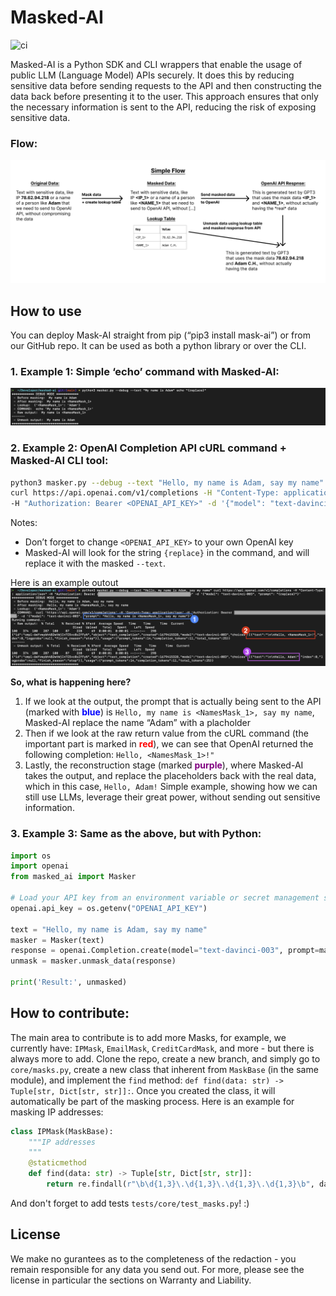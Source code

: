 # Masked-AI
![ci](https://github.com/cado-security/masked-ai/actions/workflows/app-ci.yml/badge.svg?branch=main)
<!-- [![PyPI version](https://badge.fury.io/py/masked-ai.svg)](https://badge.fury.io/py/masked-ai) -->
Masked-AI is a Python SDK and CLI wrappers that enable the usage of public LLM (Language Model) APIs securely. It does this by reducing sensitive data before sending requests to the API and then constructing the data back before presenting it to the user. This approach ensures that only the necessary information is sent to the API, reducing the risk of exposing sensitive data.

### Flow:
![](docs/flow.svg)

## How to use
You can deploy Mask-AI straight from pip (“pip3 install mask-ai”) or from our GitHub repo. It can be used as both a python library or over the CLI.

### 1. Example 1: Simple ‘echo’ command with Masked-AI:
![](docs/screenshot1.png)

###  2. Example 2: OpenAI Completion API cURL command + Masked-AI CLI tool:
```bash
python3 masker.py --debug --text "Hello, my name is Adam, say my name" \ 
curl https://api.openai.com/v1/completions -H "Content-Type: application/json" \ 
-H "Authorization: Bearer <OPENAI_API_KEY>" -d '{"model": "text-davinci-003", "prompt": "{replace}"}'
```
Notes:
* Don’t forget to change `<OPENAI_API_KEY>` to your own OpenAI key
* Masked-AI will look for the string `{replace}` in the command, and will replace it with the masked `--text`.

Here is an example outout
![](docs/screenshot2.png)

**So, what is happening here?**
1. If we look at the output, the prompt that is actually being sent to the API (marked with **<span style="color:blue">blue</span>**) is `Hello, my name is <NamesMask_1>, say my name`, Masked-AI replace the name “Adam” with a placholder
2. Then if we look at the raw return value from the cURL command (the important part is marked in **<span style="color:red">red</span>**), we can see that OpenAI returned the following completion: `Hello, <NamesMask_1>!"` 
3. Lastly, the reconstruction stage (marked **<span style="color:purple">purple</span>**), where Masked-AI takes the output, and replace the placeholders back with the real data, which in this case, `Hello, Adam!`
Simple example, showing how we can still use LLMs, leverage their great power, without sending out sensitive information.

### 3. Example 3: Same as the above, but with Python:

```python
import os
import openai
from masked_ai import Masker

# Load your API key from an environment variable or secret management service
openai.api_key = os.getenv("OPENAI_API_KEY")

text = "Hello, my name is Adam, say my name"
masker = Masker(text)
response = openai.Completion.create(model="text-davinci-003", prompt=masker.masked_data)
unmask = masker.unmask_data(response)

print('Result:', unmasked)
```


## How to contribute:
The main area to contribute is to add more Masks, for example, we currently have: `IPMask`, `EmailMask`, `CreditCardMask`, and more - but there is always more to add.
Clone the repo, create a new branch, and simply go to `core/masks.py`, create a new class that inherent from `MaskBase` (in the same module), and implement the `find` method: `def find(data: str) -> Tuple[str, Dict[str, str]]:`. Once you created the class, it will automatically be part of the masking process.
Here is an example for masking IP addresses:

```Python
class IPMask(MaskBase):
    """IP addresses
    """
    @staticmethod
    def find(data: str) -> Tuple[str, Dict[str, str]]:
        return re.findall(r"\b\d{1,3}\.\d{1,3}\.\d{1,3}\.\d{1,3}\b", data)
```
And don't forget to add tests `tests/core/test_masks.py`! :)

## License
We make no gurantees as to the completeness of the redaction - you remain responsible for any data you send out. For more, please see the license in particular the sections on Warranty and Liability.